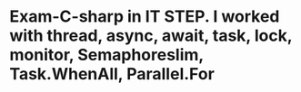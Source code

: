 # Exam-C-sharp in IT STEP. I worked with thread, async, await, task, lock, monitor, Semaphoreslim, Task.WhenAll, Parallel.For